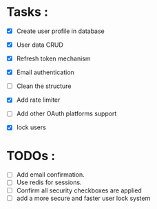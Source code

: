 # Tasks :
- [x] Create user profile in database
- [x] User data CRUD
- [x] Refresh token mechanism
- [x] Email authentication
- [ ] Clean the structure
- [x] Add rate limiter
- [ ] Add other OAuth platforms support
- [x] lock users







# TODOs :
- [ ] Add email confirmation.
- [ ] Use redis for sessions.
- [ ] Confirm all security checkboxes are applied
- [ ] add a more secure and faster user lock system
